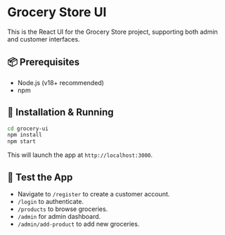 # Grocery Store UI

This is the React UI for the Grocery Store project, supporting both admin and customer interfaces.

## 📦 Prerequisites

- Node.js (v18+ recommended)
- npm

## 🚀 Installation & Running

```bash
cd grocery-ui
npm install
npm start
```

This will launch the app at `http://localhost:3000`.

## 🧪 Test the App

- Navigate to `/register` to create a customer account.
- `/login` to authenticate.
- `/products` to browse groceries.
- `/admin` for admin dashboard.
- `/admin/add-product` to add new groceries.
